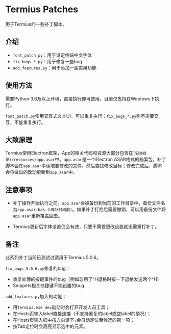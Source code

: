 # Termius Patches

用于Termius的一些补丁脚本。

## 介绍

* `font_patch.py`：用于设定终端中文字体
* `fix_bugs_*.py`：用于修复一些bug
* `add_features.py`：用于添加一些实用功能

## 使用方法
需要Python 3.6及以上环境，直接执行即可使用。目前仅支持在Windows下执行。

`font_patch.py`使用交互式文本UI，可以重复执行；`fix_bugs_*.py`则不需要交互，不能重复执行。

## 大致原理
Termius使用Electron框架，App的相关代码和资源大部分包含在`(安装目录)/resources/app.asar`中。`app.asar`是一个Electron ASAR格式的档案包，补丁脚本会在`app.asar`中读取要修改的文件，然后查找修改目标；修改完成后，脚本会将做出的改动更新到`app.asar`中。

## 注意事项
* 补丁操作开始执行之前，`app.asar`会被备份到当前的工作目录中，备份文件名为`app.asar.bak.(UNIX时间戳)`。如果补丁打完后需要撤销，可以用备份文件将`app.asar`重新覆盖回去。

* Termius更新后字体设置仍会有效，只要不需要更改设置就无需重打补丁。

## 备注

此系列补丁当前已测试过适用于Termius 5.0.6。

`fix_bugs_5.0.6.py`修复的bug：

* 重复处理的按键事件的bug（例如启用了^H退格时按一下退格发送两个^H）
* Snippets相关快捷键不能设置的bug

`add_features.py`加入的功能：

* 用`Termius.exe dev`启动时会打开开发人员工具；
* 在Hosts页输入label直接连接（不支持重复的label或空label的情况）；
* 在Hosts页输入框中按方向键下`↓`会自动定位至候选的第一项；
* 按Tab定位时会高亮显示选中的元素。